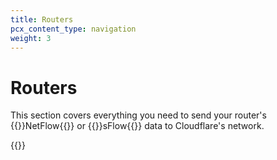 ```yaml
---
title: Routers
pcx_content_type: navigation
weight: 3
---
```


# Routers

This section covers everything you need to send your router's {{<glossary-tooltip term_id="NetFlow">}}NetFlow{{</glossary-tooltip>}} or {{<glossary-tooltip term_id="sFlow">}}sFlow{{</glossary-tooltip>}} data to Cloudflare's network.

{{<directory-listing showDescriptions=true char_limit=300 >}}